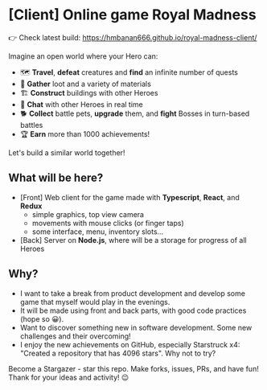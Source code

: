 # [Client] Online game Royal Madness
👉 Check latest build: https://hmbanan666.github.io/royal-madness-client/

Imagine an open world where your Hero can:
- 🗺️ **Travel**, **defeat** creatures and **find** an infinite number of quests
- 💎 **Gather** loot and a variety of materials
- 🏗️ **Construct** buildings with other Heroes
- 💬 **Chat** with other Heroes in real time
- 🐕 **Collect** battle pets, **upgrade** them, and **fight** Bosses in turn-based battles
- 🏆 **Earn** more than 1000 achievements!

Let's build a similar world together!

## What will be here?
- [Front] Web client for the game made with **Typescript**, **React**, and **Redux**
  - simple graphics, top view camera
  - movements with mouse clicks (or finger taps)
  - some interface, menu, inventory slots...
- [Back] Server on **Node.js**, where will be a storage for progress of all Heroes

## Why?
- I want to take a break from product development and develop some game that myself would play in the evenings.
- It will be made using front and back parts, with good code practices (hope so 😀). 
- Want to discover something new in software development. Some new challenges and their overcoming!
- I enjoy the new achievements on GitHub, especially Starstruck x4: "Created a repository that has 4096 stars". Why not to try?

Become a Stargazer - star this repo. Make forks, issues, PRs, and have fun! Thank for your ideas and activity! 😉
